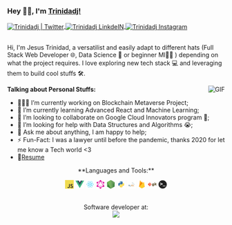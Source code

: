 ### Hey 👋🏽, I'm [Trinidadj!](https://trinidadcj.tech)

<a href="https://twitter.com/triinidadr">
<img align="center" alt="Trinidadj | Twitter" width="20px" src="https://cdn.jsdelivr.net/npm/simple-icons@v3/icons/twitter.svg" />
</a>
<a href="https://www.linkedin.com/in/trinidadjr/">
<img align="center" alt="Trinidadj LinkdeIN" width="20px" src="https://cdn.jsdelivr.net/npm/simple-icons@v3/icons/linkedin.svg" />
</a>
<a href="https://www.instagram.com/trinidadrgz/">
<img align="center" alt="Trinidadj Instagram" width="20px" src="https://cdn.jsdelivr.net/npm/simple-icons@v3/icons/instagram.svg" />
</a>

<br />
<br />

Hi, I'm Jesus Trinidad, a versatilist and easily adapt to different hats (Full Stack Web Developer 🌐, Data Science 🤖 or beginner Ml🐱‍💻 ) depending on what the project requires. I love exploring new tech stack 💻 and leveraging them to build cool stuffs 🛠️.

  <img align="right" alt="GIF" src="https://media.giphy.com/media/g1G1FpVnYCTtaTXWWm/giphy.gif" />
  
**Talking about Personal Stuffs:**

- 👨🏽‍💻 I’m currently working on Blockchain Metaverse Project;
- 🌱 I’m currently learning Advanced React and Machine Learning; 
- 👯 I’m looking to collaborate on Google Cloud Innovators program 🤝;
- 🤔 I’m looking for help with Data Structures and Algorithms 😭;
- 💬 Ask me about anything, I am happy to help;
- ⚡️ Fun-Fact: I was a lawyer until before the pandemic, thanks 2020 for let me know a Tech world <3 
- 📝[Resume]()

<p align="center">**Languages and Tools:**<p>

<p align="center">
<code><img height="20" src="https://raw.githubusercontent.com/github/explore/80688e429a7d4ef2fca1e82350fe8e3517d3494d/topics/javascript/javascript.png"></code>
<code><img height="20" src="https://raw.githubusercontent.com/github/explore/80688e429a7d4ef2fca1e82350fe8e3517d3494d/topics/vue/vue.png"></code>
<code><img height="20" src="https://raw.githubusercontent.com/github/explore/80688e429a7d4ef2fca1e82350fe8e3517d3494d/topics/react/react.png"></code>
<code><img height="20" src="https://raw.githubusercontent.com/github/explore/5c058a388828bb5fde0bcafd4bc867b5bb3f26f3/topics/graphql/graphql.png"></code>
<code><img height="20" src="https://raw.githubusercontent.com/github/explore/80688e429a7d4ef2fca1e82350fe8e3517d3494d/topics/nodejs/nodejs.png"></code>
<code><img height="20" src="https://raw.githubusercontent.com/github/explore/80688e429a7d4ef2fca1e82350fe8e3517d3494d/topics/python/python.png"></code>
<code><img height="20" src="https://raw.githubusercontent.com/github/explore/80688e429a7d4ef2fca1e82350fe8e3517d3494d/topics/mysql/mysql.png"></code>
<code><img height="20" src="https://raw.githubusercontent.com/github/explore/80688e429a7d4ef2fca1e82350fe8e3517d3494d/topics/firebase/firebase.png"></code>
<code><img height="20" src="https://raw.githubusercontent.com/github/explore/80688e429a7d4ef2fca1e82350fe8e3517d3494d/topics/git/git.png"></code>
<code><img height="20" src="https://raw.githubusercontent.com/github/explore/80688e429a7d4ef2fca1e82350fe8e3517d3494d/topics/terminal/terminal.png"></code>
<p>
  
<p align="center">
<br>Software developer at: <br>
<code><img weidht="20" src="https://careers.endava.com/-/media/EndavaDigital/Endava/Images/MetaDataImages/preview-image.ashx"></code>
<p>

  
